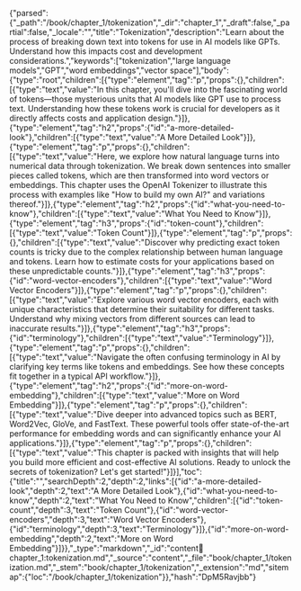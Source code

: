 {"parsed":{"_path":"/book/chapter_1/tokenization","_dir":"chapter_1","_draft":false,"_partial":false,"_locale":"","title":"Tokenization","description":"Learn about the process of breaking down text into tokens for use in AI models like GPTs. Understand how this impacts cost and development considerations.","keywords":["tokenization","large language models","GPT","word embeddings","vector space"],"body":{"type":"root","children":[{"type":"element","tag":"p","props":{},"children":[{"type":"text","value":"In this chapter, you'll dive into the fascinating world of tokens—those mysterious units that AI models like GPT use to process text. Understanding how these tokens work is crucial for developers as it directly affects costs and application design."}]},{"type":"element","tag":"h2","props":{"id":"a-more-detailed-look"},"children":[{"type":"text","value":"A More Detailed Look"}]},{"type":"element","tag":"p","props":{},"children":[{"type":"text","value":"Here, we explore how natural language turns into numerical data through tokenization. We break down sentences into smaller pieces called tokens, which are then transformed into word vectors or embeddings. This chapter uses the OpenAI Tokenizer to illustrate this process with examples like \"How to build my own AI?\" and variations thereof."}]},{"type":"element","tag":"h2","props":{"id":"what-you-need-to-know"},"children":[{"type":"text","value":"What You Need to Know"}]},{"type":"element","tag":"h3","props":{"id":"token-count"},"children":[{"type":"text","value":"Token Count"}]},{"type":"element","tag":"p","props":{},"children":[{"type":"text","value":"Discover why predicting exact token counts is tricky due to the complex relationship between human language and tokens. Learn how to estimate costs for your applications based on these unpredictable counts."}]},{"type":"element","tag":"h3","props":{"id":"word-vector-encoders"},"children":[{"type":"text","value":"Word Vector Encoders"}]},{"type":"element","tag":"p","props":{},"children":[{"type":"text","value":"Explore various word vector encoders, each with unique characteristics that determine their suitability for different tasks. Understand why mixing vectors from different sources can lead to inaccurate results."}]},{"type":"element","tag":"h3","props":{"id":"terminology"},"children":[{"type":"text","value":"Terminology"}]},{"type":"element","tag":"p","props":{},"children":[{"type":"text","value":"Navigate the often confusing terminology in AI by clarifying key terms like tokens and embeddings. See how these concepts fit together in a typical API workflow."}]},{"type":"element","tag":"h2","props":{"id":"more-on-word-embedding"},"children":[{"type":"text","value":"More on Word Embedding"}]},{"type":"element","tag":"p","props":{},"children":[{"type":"text","value":"Dive deeper into advanced topics such as BERT, Word2Vec, GloVe, and FastText. These powerful tools offer state-of-the-art performance for embedding words and can significantly enhance your AI applications."}]},{"type":"element","tag":"p","props":{},"children":[{"type":"text","value":"This chapter is packed with insights that will help you build more efficient and cost-effective AI solutions. Ready to unlock the secrets of tokenization? Let's get started!"}]}],"toc":{"title":"","searchDepth":2,"depth":2,"links":[{"id":"a-more-detailed-look","depth":2,"text":"A More Detailed Look"},{"id":"what-you-need-to-know","depth":2,"text":"What You Need to Know","children":[{"id":"token-count","depth":3,"text":"Token Count"},{"id":"word-vector-encoders","depth":3,"text":"Word Vector Encoders"},{"id":"terminology","depth":3,"text":"Terminology"}]},{"id":"more-on-word-embedding","depth":2,"text":"More on Word Embedding"}]}},"_type":"markdown","_id":"content:book:chapter_1:tokenization.md","_source":"content","_file":"book/chapter_1/tokenization.md","_stem":"book/chapter_1/tokenization","_extension":"md","sitemap":{"loc":"/book/chapter_1/tokenization"}},"hash":"DpM5Ravjbb"}